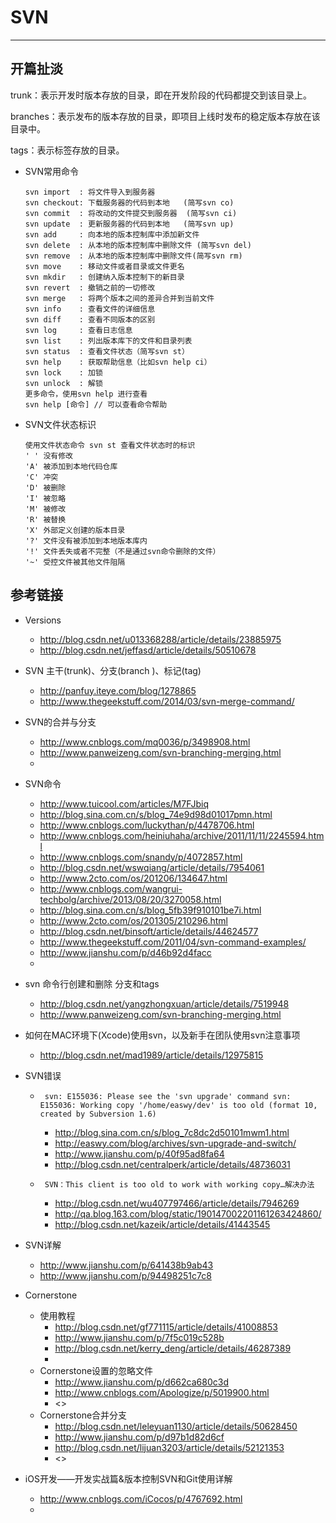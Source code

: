 # SVN
---

## 开篇扯淡

trunk：表示开发时版本存放的目录，即在开发阶段的代码都提交到该目录上。

branches：表示发布的版本存放的目录，即项目上线时发布的稳定版本存放在该目录中。

tags：表示标签存放的目录。

* SVN常用命令


  ```0bjc
  svn import  : 将文件导入到服务器
  svn checkout: 下载服务器的代码到本地   (简写svn co)
  svn commit  : 将改动的文件提交到服务器  (简写svn ci)
  svn update  : 更新服务器的代码到本地   (简写svn up)
  svn add     : 向本地的版本控制库中添加新文件
  svn delete  : 从本地的版本控制库中删除文件 (简写svn del)
  svn remove  : 从本地的版本控制库中删除文件(简写svn rm)
  svn move    : 移动文件或者目录或文件更名
  svn mkdir   : 创建纳入版本控制下的新目录
  svn revert  : 撤销之前的一切修改
  svn merge   : 将两个版本之间的差异合并到当前文件
  svn info    : 查看文件的详细信息
  svn diff    : 查看不同版本的区别
  svn log     : 查看日志信息
  svn list    : 列出版本库下的文件和目录列表
  svn status  : 查看文件状态（简写svn st）
  svn help    : 获取帮助信息（比如svn help ci）
  svn lock    : 加锁
  svn unlock  : 解锁
  更多命令，使用svn help 进行查看
  svn help [命令] // 可以查看命令帮助
  ```



* SVN文件状态标识

  ```objc
  使用文件状态命令 svn st 查看文件状态时的标识
  ' ' 没有修改
  'A' 被添加到本地代码仓库
  'C' 冲突
  'D' 被删除
  'I' 被忽略
  'M' 被修改
  'R' 被替换
  'X' 外部定义创建的版本目录
  '?' 文件没有被添加到本地版本库内
  '!' 文件丢失或者不完整（不是通过svn命令删除的文件）
  '~' 受控文件被其他文件阻隔
  ```

## 参考链接
* Versions
  - <http://blog.csdn.net/u013368288/article/details/23885975>
  - <http://blog.csdn.net/jeffasd/article/details/50510678>

* SVN 主干(trunk)、分支(branch )、标记(tag)
  - <http://panfuy.iteye.com/blog/1278865>
  - <http://www.thegeekstuff.com/2014/03/svn-merge-command/>


* SVN的合并与分支
  - <http://www.cnblogs.com/mq0036/p/3498908.html>
  - <http://www.panweizeng.com/svn-branching-merging.html>
  - 


* SVN命令
  - <http://www.tuicool.com/articles/M7FJbiq>
  - <http://blog.sina.com.cn/s/blog_74e9d98d01017pmn.html>
  - <http://www.cnblogs.com/luckythan/p/4478706.html>
  - <http://www.cnblogs.com/heiniuhaha/archive/2011/11/11/2245594.html>
  - <http://www.cnblogs.com/snandy/p/4072857.html>
  - <http://blog.csdn.net/wswqiang/article/details/7954061>
  - <http://www.2cto.com/os/201206/134647.html>
  - <http://www.cnblogs.com/wangrui-techbolg/archive/2013/08/20/3270058.html>
  - <http://blog.sina.com.cn/s/blog_5fb39f910101be7i.html>
  - <http://www.2cto.com/os/201305/210296.html>
  - <http://blog.csdn.net/binsoft/article/details/44624577>
  - <http://www.thegeekstuff.com/2011/04/svn-command-examples/>
  - <http://www.jianshu.com/p/d46b92d4facc>
  - 

* svn 命令行创建和删除 分支和tags
  - <http://blog.csdn.net/yangzhongxuan/article/details/7519948>
  - <http://www.panweizeng.com/svn-branching-merging.html>


* 如何在MAC环境下(Xcode)使用svn，以及新手在团队使用svn注意事项
  - <http://blog.csdn.net/mad1989/article/details/12975815>


* SVN错误
  - ` 
  svn: E155036: Please see the 'svn upgrade' command
svn: E155036: Working copy '/home/easwy/dev' is too old (format 10, created by Subversion 1.6)
`
    - <http://blog.sina.com.cn/s/blog_7c8dc2d50101mwm1.html>
    - <http://easwy.com/blog/archives/svn-upgrade-and-switch/>
    - <http://www.jianshu.com/p/40f95ad8fa64>
    - <http://blog.csdn.net/centralperk/article/details/48736031> 

  - ` SVN：This client is too old to work with working copy…解决办法`
    - <http://blog.csdn.net/wu407797466/article/details/7946269>
    - <http://qa.blog.163.com/blog/static/190147002201161263424860/>
    - <http://blog.csdn.net/kazeik/article/details/41443545>


* SVN详解
  - <http://www.jianshu.com/p/641438b9ab43>
  - <http://www.jianshu.com/p/94498251c7c8>


* Cornerstone
  - 使用教程
    - <http://blog.csdn.net/gf771115/article/details/41008853>
    - <http://www.jianshu.com/p/7f5c019c528b> 
    - <http://blog.csdn.net/kerry_deng/article/details/46287389>
    - 
  - Cornerstone设置的忽略文件
    - <http://www.jianshu.com/p/d662ca680c3d>
    - <http://www.cnblogs.com/Apologize/p/5019900.html>
    - <>
  - Cornerstone合并分支
    - <http://blog.csdn.net/leleyuan1130/article/details/50628450>
    - <http://www.jianshu.com/p/d97b1d82d6cf>
    - <http://blog.csdn.net/lijuan3203/article/details/52121353>
    - <>

* iOS开发——开发实战篇&版本控制SVN和Git使用详解
  - <http://www.cnblogs.com/iCocos/p/4767692.html>
  - 
